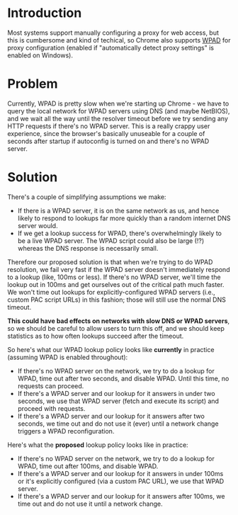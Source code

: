 # Introduction
Most systems support manually configuring a proxy for web access, but this is cumbersome and kind of techical, so Chrome also supports [WPAD](http://en.wikipedia.org/wiki/Web_Proxy_Autodiscovery_Protocol) for proxy configuration (enabled if "automatically detect proxy settings" is enabled on Windows).

# Problem
Currently, WPAD is pretty slow when we're starting up Chrome - we have to query the local network for WPAD servers using DNS (and maybe NetBIOS), and we wait all the way until the resolver timeout before we try sending any HTTP requests if there's no WPAD server. This is a really crappy user experience, since the browser's basically unuseable for a couple of seconds after startup if autoconfig is turned on and there's no WPAD server.

# Solution
There's a couple of simplifying assumptions we make:

  * If there is a WPAD server, it is on the same network as us, and hence likely to respond to lookups far more quickly than a random internet DNS server would.
  * If we get a lookup success for WPAD, there's overwhelmingly likely to be a live WPAD server. The WPAD script could also be large (!?) whereas the DNS response is necessarily small.

Therefore our proposed solution is that when we're trying to do WPAD resolution, we fail very fast if the WPAD server doesn't immediately respond to a lookup (like, 100ms or less). If there's no WPAD server, we'll time the lookup out in 100ms and get ourselves out of the critical path much faster. We won't time out lookups for explicitly-configured WPAD servers (i.e., custom PAC script URLs) in this fashion; those will still use the normal DNS timeout.

**This could have bad effects on networks with slow DNS or WPAD servers**, so we should be careful to allow users to turn this off, and we should keep statistics as to how often lookups succeed after the timeout.

So here's what our WPAD lookup policy looks like **currently** in practice (assuming WPAD is enabled throughout):

  * If there's no WPAD server on the network, we try to do a lookup for WPAD, time out after two seconds, and disable WPAD. Until this time, no requests can proceed.
  * If there's a WPAD server and our lookup for it answers in under two seconds, we use that WPAD server (fetch and execute its script) and proceed with requests.
  * If there's a WPAD server and our lookup for it answers after two seconds, we time out and do not use it (ever) until a network change triggers a WPAD reconfiguration.

Here's what the **proposed** lookup policy looks like in practice:

  * If there's no WPAD server on the network, we try to do a lookup for WPAD, time out after 100ms, and disable WPAD.
  * If there's a WPAD server and our lookup for it answers in under 100ms or it's explicitly configured (via a custom PAC URL), we use that WPAD server.
  * If there's a WPAD server and our lookup for it answers after 100ms, we time out and do not use it until a network change.